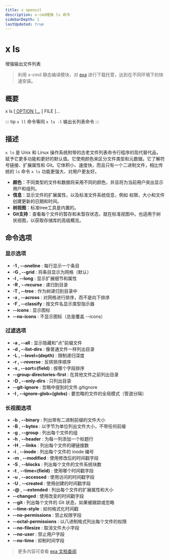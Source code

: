 ```yaml
---
title: x openssl
description: x-cmd增强 ls 命令
sidebarDepth: 1
lastUpdated: true
---
```


# x ls
增强输出文件列表
> 利用 x-cmd 静态编译模块，对 [exa](https://github.com/ogham/exa) 进行下载托管，达到在不同环境下的快速安装。

<Terminal :docIndex="0"/>


## 概要
x ls [[ OPTION ]...](#命令选项) [ FILE ]...

::: tip
`x ll` 命令等同 `x ls -l` 输出长列表命令
:::

## 描述

`x ls` 是 Unix 和 Linux 操作系统附带的古老文件列表命令行程序的现代替代品，赋予它更多功能和更好的默认值。它使用颜色来区分文件类型和元数据。它了解符号链接、扩展属性和 Git。它体积小、速度快，而且只有一个二进制文件，相比传统的 `ls` 命令 `x ls` 功能更强大、对用户更友好。

- **颜色**：不同类型的文件和数据将采用不同的颜色，并且将为当前用户突出显示用户和组列。
- **信息**：显示文件的扩展属性，以及标准文件系统信息，例如 权限，大小和文件创建更新的日期和时间。
- **树视图**：标准tree工具是内置的。
- **Git支持**：查看每个文件的暂存和未暂存状态，就在标准视图中。也适用于树状视图，以获取存储库的高级概览。

## 命令选项

### 显示选项

- **-1 , --oneline** : 每行显示一个条目
- **-G , --grid** : 将条目显示为网格（默认）
- **-l , --long** : 显示扩展细节和属性
- **-R , --recurse** : 递归到目录
- **-T , --tree** : 作为树递归到目录中
- **-x , --across** : 对网格进行排序，而不是向下排序
- **-F , --classify** : 按文件名显示类型指示器
- **--icons** : 显示图标
- **--no-icons** : 不显示图标（总是覆盖 --icons）

### 过滤选项

- **-a , --all** : 显示隐藏和“点”前缀文件
- **-d , --list-dirs** : 像普通文件一样列出目录
- **-L , --level=(depth)** : 限制递归深度
- **-r , --reverse** : 反转排序顺序
- **-s , --sort=(field)** : 按哪个字段排序
- **--group-directories-first** : 在其他文件之前列出目录
- **-D , --only-dirs** : 只列出目录
- **--git-ignore** : 忽略中提到的文件.gitignore
- **-I , --ignore-glob=(globs)** : 要忽略的文件的全局模式（管道分隔）

### 长视图选项

- **-b** , **--binary** : 列出带有二进制前缀的文件大小
- **-B** , **--bytes** : 以字节为单位列出文件大小，不带任何前缀
- **-g** , **--group** : 列出每个文件的组
- **-h** , **--header** : 为每一列添加一个标题行
- **-H** , **--links** : 列出每个文件的硬链接数
- **-i** , **--inode** : 列出每个文件的 inode 编号
- **-m** , **--modified** : 使用修改后的时间戳字段
- **-S** , **--blocks** : 列出每个文件的文件系统块数
- **-t** , **--time=(field)** : 使用哪个时间戳字段
- **-u** , **--accessed** : 使用访问的时间戳字段
- **-U** , **--created** : 使用创建的时间戳字段
- **-@** , **--extended** : 列出每个文件的扩展属性和大小
- **--changed** : 使用改变的时间戳字段
- **--git** : 列出每个文件的 Git 状态，如果被跟踪或忽略
- **--time-style** : 如何格式化时间戳
- **--no-permissions** : 禁止权限字段
- **--octal-permissions** : 以八进制格式列出每个文件的权限
- **--no-filesize** : 取消文件大小字段
- **--no-user** : 禁止用户字段
- **--no-time** : 抑制时间字段

> 更多内容可查看 [exa 文档查阅](https://github.com/ogham/exa)